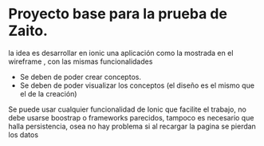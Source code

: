 # Proyecto base para la prueba de Zaito.

la idea es desarrollar en ionic una aplicación como la mostrada en el wireframe , con las mismas funcionalidades

* Se deben de poder crear conceptos.
* Se deben de poder visualizar los conceptos (el diseño es el mismo que el de la creación)

Se puede usar cualquier funcionalidad de Ionic que facilite el trabajo, no debe usarse boostrap o frameworks parecidos, tampoco es necesario que halla persistencia, osea no hay problema si al recargar la pagina se pierdan los datos
